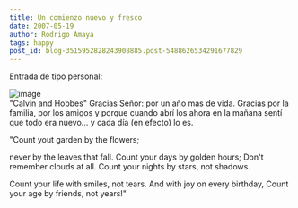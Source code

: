 ```yaml
---
title: Un comienzo nuevo y fresco
date: 2007-05-19
author: Rodrigo Amaya
tags: happy
post_id: blog-3515952828243908885.post-5488626534291677829
---
```


Entrada de tipo personal:

![image](https://lh5.google.com/image/Ramayac/RjiW5UK33xI/AAAAAAAAAVw/uqp-8c0HEFI/s800/last_ch.gif)  
"Calvin and Hobbes"
Gracias Señor: por un año mas de vida. Gracias por la familia, por los amigos y porque cuando abrí los ahora en la mañana sentí que todo era nuevo... y cada día (en efecto) lo es.

"Count yout garden by the flowers;

never by the leaves that fall. Count your days by golden hours; Don't remember clouds at all. Count your nights by stars, not shadows.

Count your life with smiles, not tears. And with joy on every birthday, Count your age by friends, not years!"